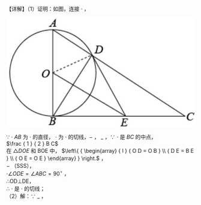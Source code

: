 【详解】（1）证明：如图，连接 $\cdot$ ，

![](<../../qs_image_DB/专题3-6__圆的综合（27类题型）（解析版）/9cb0e398f1c6fbab58879a2986a3d047b3afcb0304bbae09c299699f45f81279.jpg>)

∵ $\cdot \ A B$ 为 $\cdot$ 的直径， $\cdot$ 为 $\cdot$ 的切线，$-$ ， $\_$ ，∵ $\cdot$ 是 $B C$ 的中点，  
$\frac { 1 } { 2 } B C$   
在 $\triangle D O E$ 和 BOE 中， $\left\{ { \begin{array} { l } { O D = O B } \\ { D E = B E } \\ { O E = O E } \end{array} } \right.$ ，  
$-$ （SSS），  
$\cdot \angle O D E { = \angle A B C { = } 9 0 ^ { \circ } }$ ，  
∴OD⊥DE，  
∴ $\cdot$ 是 $\cdot$ 的切线；  
（2）解：∵ $\_$ ，  
